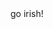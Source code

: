 <html>

<head>

  <meta http-equiv="Content-Type" content="text/html; charset=utf-8" />
  <title>PeeWee B2 Green</title>   

</head>

<body>
  go irish!<br>
 <img src="http://cdn1.sportngin.com/attachments/photo/7655/4837/IMG_0366_large.JPG" alt="" />  
</body>
</html>
